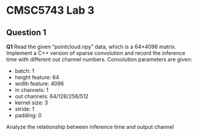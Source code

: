 # CMSC5743 Lab 3

## Question 1

**Q1** Read the given “pointcloud.npy” data, which is a 64×4096 matrix. Implement a C++ version of sparse convolution and record the inference time with different out channel numbers. Convolution parameters are given: 

- batch: 1 
- height feature: 64 
- width feature: 4096 
- in channels: 1 
- out channels: 64/128/256/512 
- kernel size: 3 
- stride: 1 
- padding: 0 

Analyze the relationship between inference time and output channel